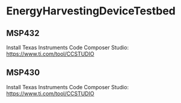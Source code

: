 # EnergyHarvestingDeviceTestbed

## MSP432

Install Texas Instruments Code Composer Studio: https://www.ti.com/tool/CCSTUDIO

## MSP430

Install Texas Instruments Code Composer Studio: https://www.ti.com/tool/CCSTUDIO
